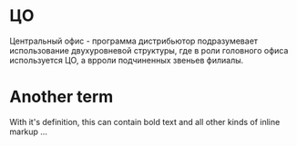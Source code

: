 # ЦО
Центральный офис - программа дистрибьютор подразумевает использование двухуровневой структуры, где в роли головного офиса используется ЦО, а врроли подчиненных звеньев филиалы.

# Another term
With it's definition, this can contain bold text and all other kinds of inline markup ...
